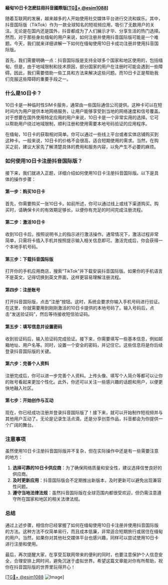 **緬甸10日卡怎麽註冊抖音國際版[[TG💪+ @esim1088](https://t.me/s/esim1088)]**

随着互联网的发展，越来越多的人开始使用社交媒体平台进行交流和娱乐。其中，抖音国际版（TikTok）作为一款全球知名的短视频应用，吸引了无数用户的关注。无论是在国内还是国外，抖音都成为了人们展示才华、分享生活的热门选择。然而，对于那些身处缅甸的用户来说，如何注册并使用抖音国际版可能是一个难题。今天，我们就来详细讲解一下如何在缅甸使用10日卡成功注册并使用抖音国际版。

首先，我们需要明确一点：抖音国际版是支持全球多个国家和地区使用的，包括缅甸。但是，由于地域限制和技术原因，部分国家的用户在注册时可能会遇到一些障碍。因此，我们需要借助一些工具和方法来解决这些问题。而10日卡正是帮助我们克服这些障碍的重要手段之一。

### **什么是10日卡？**

10日卡是一种临时性SIM卡服务，通常由一些国际通信公司提供。这种卡可以在短时间内为用户提供本地网络服务，让用户能够享受到当地的网络速度和信号覆盖。对于想要在国外使用特定应用的用户来说，10日卡是一个非常实用的选择。它可以帮助用户绕过地域限制，顺利注册和使用需要本地号码验证的应用程序。

在缅甸，10日卡的获取相对简单。你可以通过一些线上平台或者实体店铺购买到这种卡。一般来说，10日卡的价格不会很高，适合短期使用的需求。当然，在购买之前，建议大家先了解清楚具体的费用和服务内容，以免产生不必要的麻烦。

### **如何使用10日卡注册抖音国际版？**

接下来，我们就进入正题，详细介绍如何使用10日卡注册抖音国际版。以下是具体的操作步骤：

#### **第一步：购买10日卡**
首先，你需要购买一张10日卡。如前所述，你可以通过线上或线下渠道购买。购买时，请确保卡片的有效期足够长，以便你有充足的时间完成注册流程。

#### **第二步：激活10日卡**
收到10日卡后，按照说明书上的指示进行激活操作。通常情况下，激活过程非常简单，只需将卡插入手机并按照提示输入相关信息即可。激活完成后，你会获得一个本地手机号码。

#### **第三步：下载抖音国际版**
打开你的手机应用商店，搜索“TikTok”并下载安装抖音国际版。如果你的手机语言不是英文，记得切换到英文界面，这样更容易理解注册流程。

#### **第四步：注册账号**
打开抖音国际版，点击“注册”按钮。这时，系统会要求你输入手机号码进行验证。在这里，你就需要用到刚刚激活的10日卡提供的本地号码了。输入号码后，点击“发送验证码”，然后等待接收短信验证码。

#### **第五步：填写信息并设置密码**
收到验证码后，输入验证码完成验证。接下来，你需要填写一些基本信息，例如邮箱地址、用户名等。同时，设置一个安全的密码，并记住它。这些信息将是你后续登录抖音国际版的关键。

#### **第六步：完善个人资料**
注册完成后，你可以进一步完善个人资料。上传头像、填写个人简介等都可以让你的账号看起来更加个性化。此外，你还可以关注一些感兴趣的话题和用户，以便更快地融入社区。

#### **第七步：开始创作与互动**
现在，你已经成功注册并登录抖音国际版了！接下来，就可以开始制作短视频并与其他用户互动了。无论是记录生活点滴，还是分享创意作品，抖音都会为你提供一个广阔的舞台。

### **注意事项**

虽然使用10日卡注册抖音国际版并不复杂，但在实际操作中还是有一些需要注意的地方：

1. **选择可靠的10日卡供应商**：为了确保网络质量和安全性，建议选择信誉良好的供应商。
2. **及时更新应用**：抖音国际版会不定期推出新版本，及时更新可以避免出现兼容性问题。
3. **遵守当地法律法规**：虽然抖音国际版在全球范围内都很受欢迎，但仍需注意遵守所在国家和地区的相关法律法规。

### **总结**

通过上述步骤，相信你已经掌握了如何在缅甸使用10日卡注册并使用抖音国际版的方法。这种方法不仅简单易行，而且成本低廉，非常适合短期旅行或居住在缅甸的用户。当然，如果你对其他社交媒体平台也感兴趣，同样可以尝试使用10日卡进行注册和使用。

最后，再次提醒大家，在享受互联网带来的便利的同时，也要注意保护个人信息安全，合理安排上网时间，避免沉迷于虚拟世界。希望这篇文章能对你有所帮助，祝你在抖音国际版的世界里玩得开心！

[[TG💪+ @esim1088](https://t.me/s/esim1088) ![Image](https://i.postimg.cc/4NQfJmqS/Snipaste-2025-05-13-00-14-12.png)]